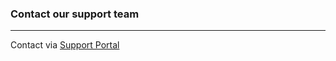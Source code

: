 
### Contact our support team
---  
Contact via [Support Portal](https://support.theobald-software.com)